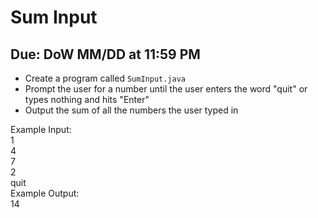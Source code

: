 # Sum Input

## Due: DoW MM/DD at 11:59 PM

- Create a program called `SumInput.java`
- Prompt the user for a number until the user enters the word "quit" or types nothing and hits "Enter"
- Output the sum of all the numbers the user typed in

Example Input:\
1\
4\
7\
2\
quit\
Example Output:\
14
